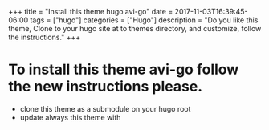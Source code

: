 +++
title = "Install this theme hugo avi-go"
date = 2017-11-03T16:39:45-06:00
tags = ["hugo"]
categories = ["Hugo"]
description = "Do you like this theme, Clone to your hugo site at to themes directory, and customize, follow the instructions."
+++

# To install this theme **avi-go** follow the new instructions please.

+ clone this theme as a submodule on your hugo root
+ update always this theme with

